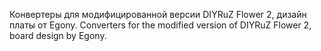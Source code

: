 Конвертеры для модифицированной версии DIYRuZ Flower 2, дизайн платы от Egony. 
Converters for the modified version of DIYRuZ Flower 2, board design by Egony.
